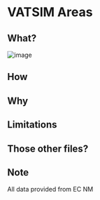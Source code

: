 # VATSIM Areas


## What?
![image](https://user-images.githubusercontent.com/51272243/155607854-d5804a5c-61ac-458e-a4ce-35e3b84a51b9.png)



## How


## Why


## Limitations


## Those other files?

## Note
All data provided from EC NM

